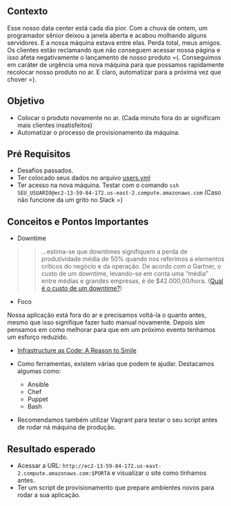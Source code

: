 ## Contexto

Esse nosso data center está cada dia pior. Com a chuva de ontem, um programador sênior deixou a janela aberta e acabou molhando alguns servidores. E a nossa máquina estava entre elas. Perda total, meus amigos. 
Os clientes estão reclamando que não conseguem acessar nossa página e isso afeta negativamente o lançamento de nosso produto =(.
Conseguimos em caráter de urgência uma nova máquina para que possamos rapidamente recolocar nosso produto no ar. E claro, automatizar para a próxima vez que chover =). 

## Objetivo

* Colocar o produto novamente no ar. (Cada minuto fora do ar significam mais clientes insatisfeitos)
* Automatizar o processo de provisionamento da máquina. 

## Pré Requisitos

* Desafios passados.
* Ter colocado seus dados no arquivo [users.yml](https://github.com/guitoper/mao-na-massa-di/blob/master/users.yml)
* Ter acesso na nova máquina. Testar com o comando `ssh SEU_USUARIO@ec2-13-59-84-172.us-east-2.compute.amazonaws.com` (Caso não funcione da um grito no Slack =)

## Conceitos e Pontos Importantes

* Downtime
>> ...estima-se que downtimes signifiquem a perda de produtividade média de 50% quando nos referimos a elementos críticos do negócio e da operação. De acordo com o Gartner, o custo de um downtime, levando-se em conta uma “média” entre médias e grandes empresas, é de $42.000,00/hora. ([Qual é o custo de um downtime?](https://www.opservices.com.br/qual-e-o-custo-de-um-downtime/)) 

* Foco

Nossa aplicação está fora do ar e precisamos voltá-la o quanto antes, mesmo que isso signifique fazer tudo manual novamente. Depois sim pensamos em como melhorar para que em um próximo evento tenhamos um esforço reduzido.

* [Infrastructure as Code: A Reason to Smile](https://www.thoughtworks.com/insights/blog/infrastructure-code-reason-smile)

* Como ferramentas, existem várias que podem te ajudar. Destacamos algumas como:
  * Ansible
  * Chef
  * Puppet
  * Bash

* Recomendamos também utilizar Vagrant para testar o seu script antes de rodar ná máquina de produção. 

## Resultado esperado

* Acessar a URL: `http://ec2-13-59-84-172.us-east-2.compute.amazonaws.com:$PORTA` e visualizar o site como tínhamos antes.
* Ter um script de provisionamento que prepare ambientes novos para rodar a sua aplicação. 
